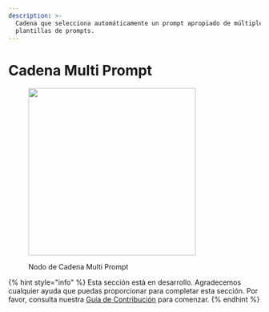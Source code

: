 ```yaml
---
description: >-
  Cadena que selecciona automáticamente un prompt apropiado de múltiples
  plantillas de prompts.
---
```


# Cadena Multi Prompt

<figure><img src="../../../.gitbook/assets/image (32).png" alt="" width="334"><figcaption><p>Nodo de Cadena Multi Prompt</p></figcaption></figure>

{% hint style="info" %}
Esta sección está en desarrollo. Agradecemos cualquier ayuda que puedas proporcionar para completar esta sección. Por favor, consulta nuestra [Guía de Contribución](../../../contributing/) para comenzar.
{% endhint %}
